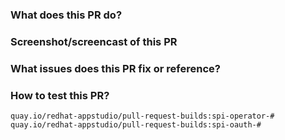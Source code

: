### What does this PR do?


### Screenshot/screencast of this PR
<!-- Please include a screenshot or a screencast explaining what this PR is doing -->


### What issues does this PR fix or reference?
<!-- Please include any related issue from SPI repository (or from another issue tracker).
     Include link to other pull requests like documentation PR, etc.
-->


### How to test this PR?
<!-- Please explain for example :
  - The test platform (openshift, kubernetes, minikube, CodeReady Container, docker-desktop, etc)
  - Installation method.
  - steps to reproduce.
 -->

```
quay.io/redhat-appstudio/pull-request-builds:spi-operator-#
quay.io/redhat-appstudio/pull-request-builds:spi-oauth-#
```
